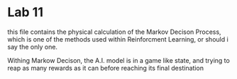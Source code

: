 # Lab 11

this file contains the physical calculation of the Markov Decison Process, which is one of the methods used within Reinforcment Learning, or should i say the only one. 

Withing Markow Decison, the A.I. model is in a game like state, and trying to reap as many rewards as it can before reaching its final destination 
